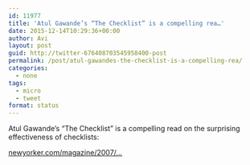 ```yaml
---
id: 11977
title: 'Atul Gawande’s “The Checklist” is a compelling rea…'
date: 2015-12-14T10:29:36+00:00
author: Avi
layout: post
guid: http://twitter-676408703545958400-post
permalink: /post/atul-gawandes-the-checklist-is-a-compelling-rea/
categories:
  - none
tags:
  - micro
  - tweet
format: status
---
```

Atul Gawande’s “The Checklist” is a compelling read on the surprising effectiveness of checklists:

[newyorker.com/magazine/2007/…](http://www.newyorker.com/magazine/2007/12/10/the-checklist)